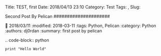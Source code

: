 Title: TEST, first
Date: 2018/04/13 23:10
Category: Test
Tags: <c>, <d>
Slug: <testing-2>

Second Post By Pelican
#####################

:date: 2018/03/11
:modified: 2018-03-11
:tags: Python, Pelican
:category: Python
:authors: dj0rdan
:summary: first post by pelican

.. code-block:: python

    print "Hello World"
